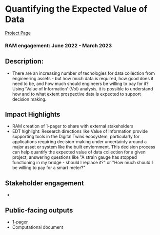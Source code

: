# Quantifying the Expected Value of Data

[Project Page]()

### RAM engagement: June 2022 - March 2023

## Description:
* There are an increasing number of techologies for data collection from engineering assets - but how much data is required, 
how good does it need to be, and how much should engineers be willing to pay for it? Using ‘Value of Information’ (VoI) analysis, 
it is possible to understand how and to what extent prospective data is expected to support decision making. 

## Impact Highlights
* RAM creation of 1-pager to share with external stakeholders
* EDT highlight: Research directions like Value of Information provide supporting tools in the Digital Twins ecosystem, particularly for 
applications requiring decision-making under uncertainty around a major asset or system like the built enviornment. This decision process can help 
quantify the expected value of data collection for a given project, answering questions like "A strain gauge has stopped functioning in my bridge - 
should I replace it?" or "How much should I be willing to pay for a smart meter?"

## Stakeholder engagement
* 

## Public-facing outputs
* [1-pager]([https://github.com/alan-turing-institute/research-application-management/blob/case_study_repo/docs/case_studies/asg/1-pagers/Fleet%20Monitoring%20v3_compressed.pdf](https://github.com/alan-turing-institute/research-application-management/blob/case_study_repo/docs/case_studies/asg/1-pagers/VoD.pdf))
* Computational document
